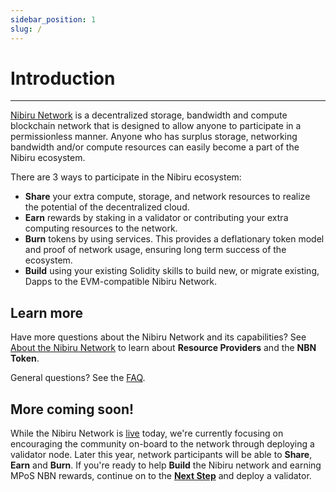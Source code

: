```yaml
---
sidebar_position: 1
slug: /
---
```

# Introduction
---

[Nibiru Network](https://www.nibirunet.io) is a decentralized storage, bandwidth and compute
blockchain network that is designed to allow anyone to participate in a permissionless manner.
Anyone who has surplus storage, networking bandwidth and/or compute resources can easily 
become a part of the Nibiru ecosystem.

There are 3 ways to participate in the Nibiru ecosystem:

* **Share** your extra compute, storage, and network resources to realize the potential of the decentralized cloud.
* **Earn** rewards by staking in a validator or contributing your extra computing resources to the network.
* **Burn** tokens by using services. This provides a deflationary token model and proof of network usage, ensuring long term success of the ecosystem.
* **Build** using your existing Solidity skills to build new, or migrate existing, Dapps to the EVM-compatible Nibiru Network.

## Learn more
Have more questions about the Nibiru Network and its capabilities?  See [About the Nibiru Network](https://www.nibirunet.io/about) to learn about **Resource Providers** and the **NBN Token**.  

General questions?  See the [FAQ](https://www.nibirunet.io/faq).

## More coming soon!
While the Nibiru Network is [live](https://www.nibiruscan.io) today, we're currently focusing on encouraging
the community on-board to the network through deploying a validator node.  Later this year, network 
participants will be able to **Share**, **Earn** and **Burn**. If you're ready to help **Build** the Nibiru network
and earning MPoS NBN rewards, continue on to the [**Next Step**](become-a-validator/get-started-validator.md)
and deploy a validator.